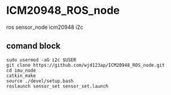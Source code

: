 # ICM20948_ROS_node 
ros sensor_node icm20948 i2c
## comand block
```
sudo usermod -aG i2c $USER
git clone https://github.com/wjd123ap/ICM20948_ROS_node.git
cd imu_node
catkin_make
source ./devel/setup.bash
roslaunch sensor_set sensor_set.launch
```
